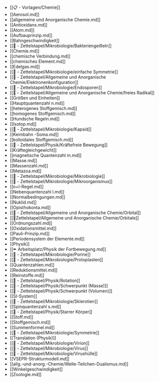 - [[📋 - Vorlagen/Chemie]]
- [[Aerosol.md]]
- [[allgemeine und Anorganische Chemie.md]]
- [[Antioxidans.md]]
- [[Atom.md]]
- [[Aufbauprinzip.md]]
- [[Bahngeschwindigkeit]]
- [[📄 - Zettelstapel/Mikrobiologie/Bakteriengeißeln]]
- [[Chemie.md]]
- [[chemische Verbindung.md]]
- [[chemisches Element.md]]
- [[Edelgas.md]]
- [[📄 - Zettelstapel/Mikrobiologie/einfache Symmetrie]]
- [[📄 - Zettelstapel/Allgemeine und Anorganische Chemie/Elektronenkonfiguration]]
- [[📄 - Zettelstapel/Mikrobiologie/Endosporen]]
- [[📄 - Zettelstapel/Allgemeine und Anorganische Chemie/freies Radikal]]
- [[Größen und Einheiten]]
- [[Hauptquantenzahl n.md]]
- [[heterogenes Stoffgemisch.md]]
- [[homogenes Stoffgemisch.md]]
- [[Hundsche Regeln.md]]
- [[Isotop.md]]
- [[📄 - Zettelstapel/Mikrobiologie/Kapsid]]
- [[Keimbahn -Soma.md]]
- [[kolloidales Stoffgemisch.md]]
- [[📄 - Zettelstapel/Physik/Kräftefreie Bewegung]]
- [[Kräftegleichgewicht]]
- [[magnetische Quantenzahl m.md]]
- [[Masse.md]]
- [[Massenzahl.md]]
- [[Metazoa.md]]
- [[📄 - Zettelstapel/Mikrobiologie/Mikrobiologie]]
- [[📄 - Zettelstapel/Mikrobiologie/Mikroorganismus]]
- [[n+l-Regel.md]]
- [[Nebenquantenzahl l.md]]
- [[Normalbedingungen.md]]
- [[Nuklid.md]]
- [[Opisthokonta.md]]
- [[📄 - Zettelstapel/Allgemeine und Anorganische Chemie/Orbital]]
- [[📂Zettelstapel/Allgemeine und Anorganische Chemie/Orbitale]]
- [[Ordnungszahl.md]]
- [[Oxidationsmittel.md]]
- [[Pauli-Prinzip.md]]
- [[Periodensystem der Elemente.md]]
- [[Physik]]
- [[✒ Arbeitsplatz/Physik der Fortbewegung.md]]
- [[📄 - Zettelstapel/Mikrobiologie/Porine]]
- [[📄 - Zettelstapel/Mikrobiologie/Protoplasten]]
- [[Quantenzahlen.md]]
- [[Reduktionsmittel.md]]
- [[Reinstoffe.md]]
- [[📄 - Zettelstapel/Physik/Rotation]]
- [[📄 - Zettelstapel/Physik/Schwerpunkt (Masse)]]
- [[📄 - Zettelstapel/Physik/Schwerpunkt (Volumen)]]
- [[SI-System]]
- [[📄 - Zettelstapel/Mikrobiologie/Sklerotien]]
- [[Spinquantenzahl s.md]]
- [[📄 - Zettelstapel/Physik/Starrer Körper]]
- [[Stoff.md]]
- [[Stoffgemisch.md]]
- [[Summenformel.md]]
- [[📄 - Zettelstapel/Mikrobiologie/Symmetrie]]
- [[Translation (Physik)]]
- [[📄 - Zettelstapel/Mikrobiologie/Virion]]
- [[📄 - Zettelstapel/Mikrobiologie/Virus]]
- [[📄 - Zettelstapel/Mikrobiologie/Virushülle]]
- [[VSEPR-Strukturmodell.md]]
- [[allg.-und-anorg.-Chemie/Welle-Teilchen-Dualismus.md]]
- [[Winkelgeschwindigkeit]]
- [[Zoologie.md]]